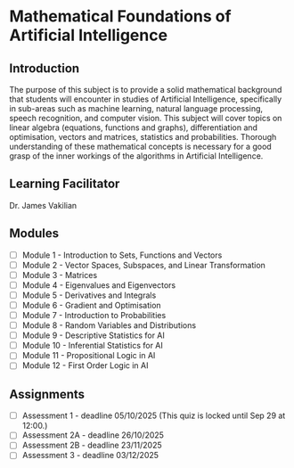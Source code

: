# Mathematical Foundations of Artificial Intelligence

## Introduction
The purpose of this subject is to provide a solid mathematical background that students will encounter in studies of Artificial Intelligence, specifically in sub-areas such as machine learning, natural language processing, speech recognition, and computer vision. This subject will cover topics on linear algebra (equations, functions and graphs), differentiation and optimisation, vectors and matrices, statistics and probabilities. Thorough understanding of these mathematical concepts is necessary for a good grasp of the inner workings of the algorithms in Artificial Intelligence.

## Learning Facilitator
Dr. James Vakilian

## Modules
- [ ] Module 1 - Introduction to Sets, Functions and Vectors
- [ ] Module 2 - Vector Spaces, Subspaces, and Linear Transformation
- [ ] Module 3 - Matrices
- [ ] Module 4 - Eigenvalues and Eigenvectors
- [ ] Module 5 - Derivatives and Integrals
- [ ] Module 6 - Gradient and Optimisation
- [ ] Module 7 - Introduction to Probabilities
- [ ] Module 8 - Random Variables and Distributions
- [ ] Module 9 - Descriptive Statistics for AI
- [ ] Module 10 - Inferential Statistics for AI
- [ ] Module 11 - Propositional Logic in AI
- [ ] Module 12 - First Order Logic in AI

## Assignments
- [ ] Assessment 1 - deadline 05/10/2025 (This quiz is locked until Sep 29 at 12:00.)
- [ ] Assessment 2A - deadline 26/10/2025
- [ ] Assessment 2B - deadline 23/11/2025
- [ ] Assessment 3 - deadline 03/12/2025